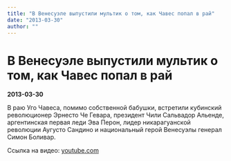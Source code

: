 ```yaml
---
title: "В Венесуэле выпустили мультик о том, как Чавес попал в рай"
date: "2013-03-30"
author: ""
---
```


# В Венесуэле выпустили мультик о том, как Чавес попал в рай

**2013-03-30** 

В раю Уго Чавеса, помимо собственной бабушки, встретили кубинский революционер Эрнесто Че Гевара, президент Чили Сальвадор Альенде, аргентинская первая леди Эва Перон, лидер никарагуанской революции Аугусто Сандино и национальный герой Венесуэлы генерал Симон Боливар.

Ссылка на видео: [youtube.com](http://www.youtube.com/watch?feature=player_embedded&v=N279b1I0zsM)